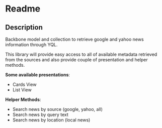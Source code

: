 # Readme

## Description

Backbone model and collection to retrieve google and yahoo news information through YQL.

This library will provide easy access to all of available metadata retrieved from the sources and
also provide couple of presentation and helper methods.

__Some available presentations__:

* Cards View
* List View

__Helper Methods__:

* Search news by source (google, yahoo, all)
* Search news by query text
* Search news by location (local news)

##
